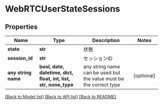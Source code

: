 # WebRTCUserStateSessions


## Properties
Name | Type | Description | Notes
------------ | ------------- | ------------- | -------------
**state** | **str** | 状態 | 
**session_id** | **str** | セッションID | 
**any string name** | **bool, date, datetime, dict, float, int, list, str, none_type** | any string name can be used but the value must be the correct type | [optional]

[[Back to Model list]](../README.md#documentation-for-models) [[Back to API list]](../README.md#documentation-for-api-endpoints) [[Back to README]](../README.md)


